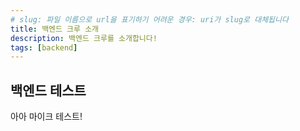 ```yaml
---
# slug: 파일 이름으로 url을 표기하기 어려운 경우: uri가 slug로 대체됩니다
title: 백엔드 크루 소개
description: 백엔드 크루를 소개합니다!
tags: [backend]
---
```


## 백엔드 테스트

아아 마이크 테스트!
